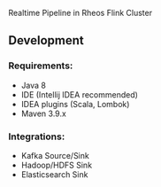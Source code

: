 Realtime Pipeline in Rheos Flink Cluster

## Development

### Requirements:

* Java 8
* IDE (Intellij IDEA recommended)
* IDEA plugins (Scala, Lombok)
* Maven 3.9.x


### Integrations:

* Kafka Source/Sink
* Hadoop/HDFS Sink
* Elasticsearch Sink
